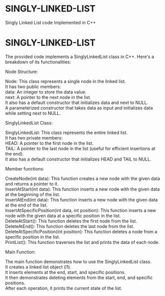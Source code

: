 # SINGLY-LINKED-LIST
Singly Linked List code Implemented in C++
# SINGLY-LINKED-LIST

The provided code implements a SinglyLinkedList class in C++. Here's a breakdown of its functionalities:

Node Structure:

Node: This class represents a single node in the linked list. <br>
It has two public members: <br>
data: An integer to store the data value. <br>
next: A pointer to the next node in the list. <br>
It also has a default constructor that initializes data and next to NULL. <br>
A parameterized constructor that takes data as input and initializes data while setting next to NULL. <br>

SinglyLinkedList Class:

SinglyLinkedList: This class represents the entire linked list. <br>
It has two private members: <br>
HEAD: A pointer to the first node in the list. <br>
TAIL: A pointer to the last node in the list (useful for efficient insertions at the end). <br>
It also has a default constructor that initializes HEAD and TAIL to NULL. <br>

Member functions: 

CreateNode(int data): This function creates a new node with the given data and returns a pointer to it.<br>
InsertAtStart(int data): This function inserts a new node with the given data at the beginning of the list. <br>
InsertAtEnd(int data): This function inserts a new node with the given data at the end of the list. <br>
InsertAtSpecificPosition(int data, int position): This function inserts a new node with the given data at a specific position in the list. <br>
DeleteAtStart(): This function deletes the first node from the list. <br>
DeleteAtEnd(): This function deletes the last node from the list. <br>
DeleteAtSpecificPosition(int position): This function deletes a node from a specific position in the list. <br>
PrintList(): This function traverses the list and prints the data of each node. <br>

Main Function:

The main function demonstrates how to use the SinglyLinkedList class. <br>
It creates a linked list object (l1). <br>
It inserts elements at the end, start, and specific positions. <br>
It then demonstrates deleting elements from the start, end, and specific positions. <br>
After each operation, it prints the current state of the list. <br>